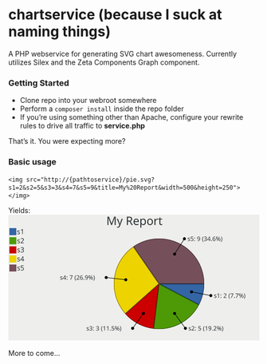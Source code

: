 chartservice (because I suck at naming things)
============

A PHP webservice for generating SVG chart awesomeness.  Currently utilizes Silex and the Zeta Components Graph component.

### Getting Started
* Clone repo into your webroot somewhere
* Perform a ```composer install``` inside the repo folder
* If you’re using something other than Apache, configure your rewrite rules to drive all traffic to **service.php**

That’s it.  You were expecting more?

### Basic usage ###

```
<img src="http://{pathtoservice}/pie.svg?s1=2&s2=5&s3=3&s4=7&s5=9&title=My%20Report&width=500&height=250"></img>
```

Yields:
![](docs/output/pieSample.svg)

More to come...